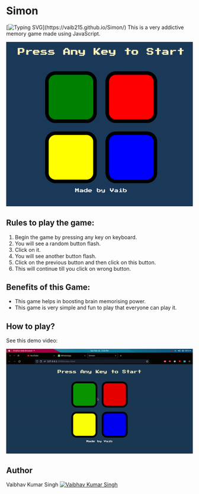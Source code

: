# Simon

[![Typing SVG](https://readme-typing-svg.herokuapp.com?font=Press+Start+2P&color=%230E2DFF&duration=4000&lines=This+is+Simon.;A+fun+memory+Game.;Made+using+Javascript.;Made+by+Vaib.;Click+to+play.)](https://vaib215.github.io/Simon/)
This is a very addictive memory game made using JavaScript.

![Screenshot](images/ss.png)

## Rules to play the game:
1. Begin the game by pressing any key on keyboard.
2. You will see a random button flash.
3. Click on it.
4. You will see another button flash.
5. Click on the previous button and then click on this button.
6. This will continue till you click on wrong button.

## Benefits of this Game:
* This game helps in boosting brain memorising power.
* This game is very simple and fun to play that everyone can play it.

## How to play?
See this demo video:

![Demo Video](images/game.gif)

## Author
Vaibhav Kumar Singh
[![Vaibhav Kumar Singh](https://readme-typing-svg.herokuapp.com?font=Robot-Bold&size=20&color=ffffff&lines=This+is+made+by+Vaib.;A+Web+Devloper;A+Competitive+Programmer;A+Python+Developer;A+Freelancer;A+Content+Creator)](https://vaib.carrd.co)